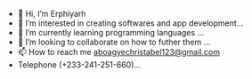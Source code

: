 - 👋 Hi, I’m Erphiyarh
- 👀 I’m interested in creating softwares and app development...
- 🌱 I’m currently learning programming languages ...
- 💞️ I’m looking to collaborate on how to futher them
  ...
- 📫 How to reach me aboagyechristabel123@gmail.com
- Telephone (+233-241-251-660)...

<!---
Erphiyarh is a ✨ special ✨ repository because its `README.md` (this file) appears on your GitHub profile.
You can click the Preview link to take a look at your changes.
--->
